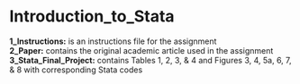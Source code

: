 # Introduction_to_Stata

**1_Instructions:** is an instructions file for the assignment  
**2_Paper:** contains the original academic article used in the assignment  
**3_Stata_Final_Project:** contains Tables 1, 2, 3, & 4 and Figures 3, 4, 5a, 6, 7, & 8 with corresponding Stata codes
